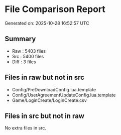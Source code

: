 # File Comparison Report

Generated on: 2025-10-28 16:52:57 UTC

## Summary

 - Raw   :     5403 files
 - Src   :     5400 files
 - Diff  :        3 files

## Files in raw but not in src

- Config/PreDownloadConfig.lua.template
- Config/UserAgreementUpdateConfig.lua.template
- Game/LoginCreate/LoginCreate.csv

## Files in src but not in raw

No extra files in src.

